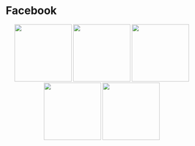 # Facebook

<p align="center">
  <img src="https://github.com/Ikhtiar76/Facebook1/assets/111075393/4377adc6-22c4-4666-abb4-7ed545bd3ce5" width="150" />
  <img src="https://github.com/Ikhtiar76/Facebook1/assets/111075393/be01e31a-9b69-4e9b-aa0a-e46db3ac7da7" width="150" /> 
  <img src="https://github.com/Ikhtiar76/Facebook1/assets/111075393/8f9ac76d-5ac9-4b8a-a715-ae481f4b4842" width="150" /> 
  <img src="https://github.com/Ikhtiar76/Facebook1/assets/111075393/f22e2b0a-d273-4fd7-a592-ef640ec96a44" width="150" /> 
  <img src="https://github.com/Ikhtiar76/Facebook1/assets/111075393/490068af-11d4-4b18-9b4f-5d082ab6860a" width="150" /> 
</p>
